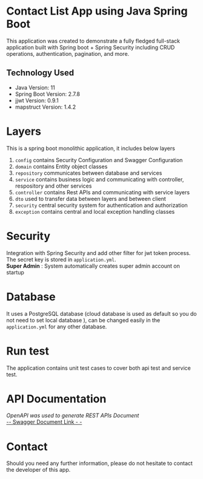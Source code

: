 # Contact List App using Java Spring Boot

This application was created to demonstrate a fully fledged full-stack application built with Spring boot + Spring Security including CRUD operations, authentication, pagination, and more.

## Technology Used
* Java Version: 11
* Spring Boot Version: 2.7.8
* jjwt Version: 0.9.1
* mapstruct Version: 1.4.2

# Layers

This is a spring boot monolithic application, it includes below layers

1. `config` contains Security Configuration and Swagger Configuration
2. `domain` contains Entity object classes
3. `repository` communicates between database and services
4. `service` contains business logic and communicating with controller, respository and other services
5. `controller` contains Rest APIs and communicating with service layers
6. `dto` used to transfer data between layers and between client
7. `security` central security system for authentication and authorization
8. `exception` contains central and local exception handling classes

# Security

Integration with Spring Security and add other filter for jwt token process.
The secret key is stored in `application.yml`.<br />
__Super Admin__ : System automatically creates super admin account on startup 

# Database

It uses a PostgreSQL database (cloud database is used as default so you do not need to set local database ), can be changed easily in the `application.yml` for any other database.


# Run test

The application contains unit test cases to cover both api test and service test.

# API Documentation
_OpenAPI was used to generate REST APIs Document_<br/>
[-- Swagger Document Link - -](https://contact-list-app.herokuapp.com/swagger-ui/index.html)


# Contact

Should you need any further information, please do not hesitate to contact the developer of this app.
